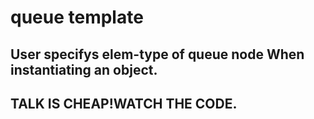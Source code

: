 queue template
===========

User specifys elem-type of queue node When instantiating an object.
-------

TALK IS CHEAP!WATCH THE CODE.
----
